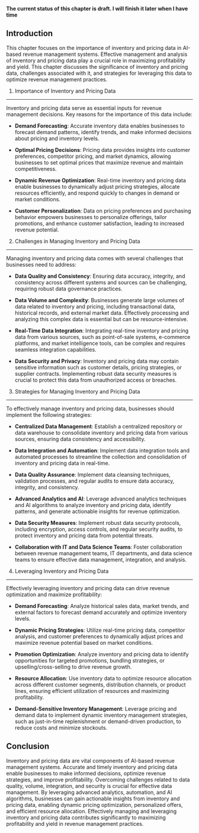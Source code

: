 **The current status of this chapter is draft. I will finish it later when I have time**

Introduction
------------

This chapter focuses on the importance of inventory and pricing data in AI-based revenue management systems. Effective management and analysis of inventory and pricing data play a crucial role in maximizing profitability and yield. This chapter discusses the significance of inventory and pricing data, challenges associated with it, and strategies for leveraging this data to optimize revenue management practices.

1. Importance of Inventory and Pricing Data
-------------------------------------------

Inventory and pricing data serve as essential inputs for revenue management decisions. Key reasons for the importance of this data include:

* **Demand Forecasting**: Accurate inventory data enables businesses to forecast demand patterns, identify trends, and make informed decisions about pricing and inventory levels.

* **Optimal Pricing Decisions**: Pricing data provides insights into customer preferences, competitor pricing, and market dynamics, allowing businesses to set optimal prices that maximize revenue and maintain competitiveness.

* **Dynamic Revenue Optimization**: Real-time inventory and pricing data enable businesses to dynamically adjust pricing strategies, allocate resources efficiently, and respond quickly to changes in demand or market conditions.

* **Customer Personalization**: Data on pricing preferences and purchasing behavior empowers businesses to personalize offerings, tailor promotions, and enhance customer satisfaction, leading to increased revenue potential.

2. Challenges in Managing Inventory and Pricing Data
----------------------------------------------------

Managing inventory and pricing data comes with several challenges that businesses need to address:

* **Data Quality and Consistency**: Ensuring data accuracy, integrity, and consistency across different systems and sources can be challenging, requiring robust data governance practices.

* **Data Volume and Complexity**: Businesses generate large volumes of data related to inventory and pricing, including transactional data, historical records, and external market data. Effectively processing and analyzing this complex data is essential but can be resource-intensive.

* **Real-Time Data Integration**: Integrating real-time inventory and pricing data from various sources, such as point-of-sale systems, e-commerce platforms, and market intelligence tools, can be complex and requires seamless integration capabilities.

* **Data Security and Privacy**: Inventory and pricing data may contain sensitive information such as customer details, pricing strategies, or supplier contracts. Implementing robust data security measures is crucial to protect this data from unauthorized access or breaches.

3. Strategies for Managing Inventory and Pricing Data
-----------------------------------------------------

To effectively manage inventory and pricing data, businesses should implement the following strategies:

* **Centralized Data Management**: Establish a centralized repository or data warehouse to consolidate inventory and pricing data from various sources, ensuring data consistency and accessibility.

* **Data Integration and Automation**: Implement data integration tools and automated processes to streamline the collection and consolidation of inventory and pricing data in real-time.

* **Data Quality Assurance**: Implement data cleansing techniques, validation processes, and regular audits to ensure data accuracy, integrity, and consistency.

* **Advanced Analytics and AI**: Leverage advanced analytics techniques and AI algorithms to analyze inventory and pricing data, identify patterns, and generate actionable insights for revenue optimization.

* **Data Security Measures**: Implement robust data security protocols, including encryption, access controls, and regular security audits, to protect inventory and pricing data from potential threats.

* **Collaboration with IT and Data Science Teams**: Foster collaboration between revenue management teams, IT departments, and data science teams to ensure effective data management, integration, and analysis.

4. Leveraging Inventory and Pricing Data
----------------------------------------

Effectively leveraging inventory and pricing data can drive revenue optimization and maximize profitability:

* **Demand Forecasting**: Analyze historical sales data, market trends, and external factors to forecast demand accurately and optimize inventory levels.

* **Dynamic Pricing Strategies**: Utilize real-time pricing data, competitor analysis, and customer preferences to dynamically adjust prices and maximize revenue potential based on market conditions.

* **Promotion Optimization**: Analyze inventory and pricing data to identify opportunities for targeted promotions, bundling strategies, or upselling/cross-selling to drive revenue growth.

* **Resource Allocation**: Use inventory data to optimize resource allocation across different customer segments, distribution channels, or product lines, ensuring efficient utilization of resources and maximizing profitability.

* **Demand-Sensitive Inventory Management**: Leverage pricing and demand data to implement dynamic inventory management strategies, such as just-in-time replenishment or demand-driven production, to reduce costs and minimize stockouts.

Conclusion
----------

Inventory and pricing data are vital components of AI-based revenue management systems. Accurate and timely inventory and pricing data enable businesses to make informed decisions, optimize revenue strategies, and improve profitability. Overcoming challenges related to data quality, volume, integration, and security is crucial for effective data management. By leveraging advanced analytics, automation, and AI algorithms, businesses can gain actionable insights from inventory and pricing data, enabling dynamic pricing optimization, personalized offers, and efficient resource allocation. Effectively managing and leveraging inventory and pricing data contributes significantly to maximizing profitability and yield in revenue management practices.

